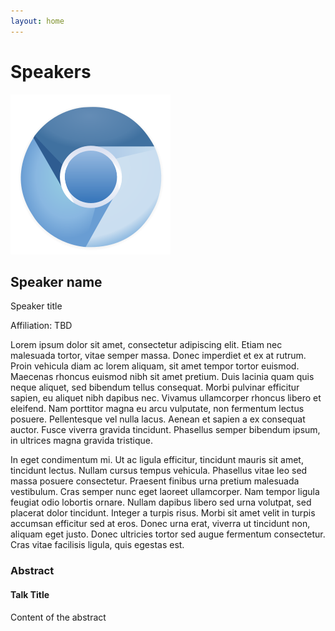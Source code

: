 ```yaml
---
layout: home
---
```


# Speakers

<section class="speaker">
	<div class="container-md">
		<div class="flex">
			<div class="col-1">
				<div class="profile-picture">
					<picture>
						<img alt="TBD" src="assets/logos/256px-Chromium_11_Logo.png">
					</picture>
				</div>
			</div>
			<div class="col-2">
				<div class="basic">
					<h2 class="name">Speaker name</h2>
					<p class="speaker-title">Speaker title</p>
					<p class="speaker-detail">Affiliation: TBD</p>
				</div>
				<div class="biography">
					<p>Lorem ipsum dolor sit amet, consectetur adipiscing elit. Etiam nec malesuada tortor, vitae semper massa. Donec imperdiet et ex at rutrum. Proin vehicula diam ac lorem aliquam, sit amet tempor tortor euismod. Maecenas rhoncus euismod nibh sit amet pretium. Duis lacinia quam quis neque aliquet, sed bibendum tellus consequat. Morbi pulvinar efficitur sapien, eu aliquet nibh dapibus nec. Vivamus ullamcorper rhoncus libero et eleifend. Nam porttitor magna eu arcu vulputate, non fermentum lectus posuere. Pellentesque vel nulla lacus. Aenean et sapien a ex consequat auctor. Fusce viverra gravida tincidunt. Phasellus semper bibendum ipsum, in ultrices magna gravida tristique.</p>
					<p>In eget condimentum mi. Ut ac ligula efficitur, tincidunt mauris sit amet, tincidunt lectus. Nullam cursus tempus vehicula. Phasellus vitae leo sed massa posuere consectetur. Praesent finibus urna pretium malesuada vestibulum. Cras semper nunc eget laoreet ullamcorper. Nam tempor ligula feugiat odio lobortis ornare. Nullam dapibus libero sed urna volutpat, sed placerat dolor tincidunt. Integer a turpis risus. Morbi sit amet velit in turpis accumsan efficitur sed at eros. Donec urna erat, viverra ut tincidunt non, aliquam eget justo. Donec ultricies tortor sed augue fermentum consectetur. Cras vitae facilisis ligula, quis egestas est.</p>
				</div>
				<div class="speaker-abstract">
					<h3>Abstract</h3>
					<h4>Talk Title</h4>
					<p>Content of the abstract</p>
				</div>
			</div>
		</div>
	</div>
</section>